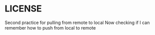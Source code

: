 # LICENSE #
Second practice for pulling from remote to local
Now checking if I can remember how to push from local to remote